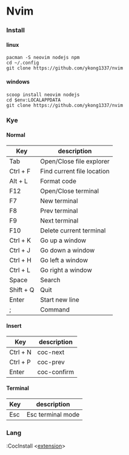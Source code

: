 # Nvim

### Install

#### linux

```shell
pacman -S neovim nodejs npm
cd ~/.config
git clone https://github.com/ykong1337/nvim
```

#### windows

```shell
scoop install neovim nodejs
cd $env:LOCALAPPDATA
git clone https://github.com/ykong1337/nvim
```

### Kye

#### Normal

| Key       | description                |
|-----------|----------------------------|
| Tab       | Open/Close file explorer   |
| Ctrl + F  | Find current file location |
| Alt + L   | Format code                |
| F12       | Open/Close terminal        |
| F7        | New terminal               |
| F8        | Prev terminal              |
| F9        | Next terminal              |
| F10       | Delete current terminal    |
| Ctrl + K  | Go up a window             |
| Ctrl + J  | Go down a window           |
| Ctrl + H  | Go left a window           |
| Ctrl + L  | Go right a window          |
| Space     | Search                     |
| Shift + Q | Quit                       |
| Enter     | Start new line             |
| ;         | Command                    |

#### Insert

| Key      | description |
|----------|-------------|
| Ctrl + N | coc-next    |
| Ctrl + P | coc-prev    |
| Enter    | coc-confirm |

#### Terminal

| Key | description       |
|-----|-------------------|
| Esc | Esc terminal mode |

### Lang

:CocInstall <[extension](https://github.com/neoclide/coc.nvim/wiki/Using-coc-extensions#implemented-coc-extensions)>

